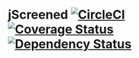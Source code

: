 # jScreened [![CircleCI](https://circleci.com/gh/KSchaap1994/jScreened.svg?style=svg)](https://circleci.com/gh/KSchaap1994/jScreened) [![Coverage Status](https://coveralls.io/repos/github/KSchaap1994/jScreened/badge.svg?branch=master)](https://coveralls.io/github/KSchaap1994/jScreened?branch=master) [![Dependency Status](https://www.versioneye.com/user/projects/57dd1fb5bf3e4c0049efda49/badge.svg?style=flat-square)](https://www.versioneye.com/user/projects/57dd1fb5bf3e4c0049efda49)
